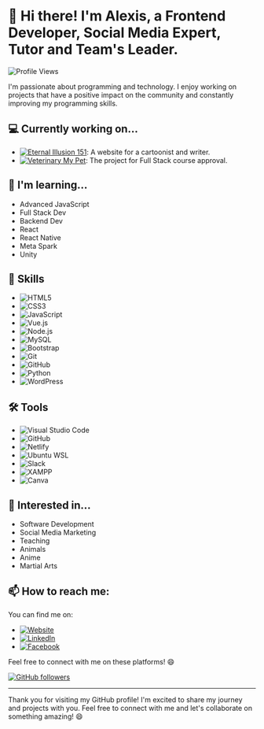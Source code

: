 # 👋 Hi there! I'm Alexis, a Frontend Developer, Social Media Expert, Tutor and Team's Leader.

![Profile Views](https://komarev.com/ghpvc/?username=alexis-ramos-ok&color=green)

I'm passionate about programming and technology. I enjoy working on projects that have a positive impact on the community and constantly improving my programming skills.

## 💻 Currently working on...

- [![Eternal Illusion 151](https://img.shields.io/badge/Eternal%20Illusion%20151-Website-blue)](https://eternal-illusion-151.netlify.app/): A website for a cartoonist and writer.
- [![Veterinary My Pet](https://img.shields.io/badge/Veterinary%20My%20Pet-Project-green)](https://veterinaria-mi-mascota.netlify.app/): The project for Full Stack course approval.

## 🌱 I'm learning...

- Advanced JavaScript
- Full Stack Dev
- Backend Dev
- React
- React Native
- Meta Spark
- Unity

## 💼 Skills

- ![HTML5](https://img.shields.io/badge/HTML5-%23E34F26.svg?style=for-the-badge&logo=html5&logoColor=white)
- ![CSS3](https://img.shields.io/badge/CSS3-%231572B6.svg?style=for-the-badge&logo=css3&logoColor=white)
- ![JavaScript](https://img.shields.io/badge/JavaScript-%23F7DF1E.svg?style=for-the-badge&logo=javascript&logoColor=black)
- ![Vue.js](https://img.shields.io/badge/Vue.js-%234FC08D.svg?style=for-the-badge&logo=vue.js&logoColor=white)
- ![Node.js](https://img.shields.io/badge/Node.js-%2343853D.svg?style=for-the-badge&logo=node.js&logoColor=white)
- ![MySQL](https://img.shields.io/badge/MySQL-%2300f.svg?style=for-the-badge&logo=mysql&logoColor=white)
- ![Bootstrap](https://img.shields.io/badge/Bootstrap-%23563D7C.svg?style=for-the-badge&logo=bootstrap&logoColor=white)
- ![Git](https://img.shields.io/badge/Git-%23F05032.svg?style=for-the-badge&logo=git&logoColor=white)
- ![GitHub](https://img.shields.io/badge/GitHub-%23121011.svg?style=for-the-badge&logo=github&logoColor=white)
- ![Python](https://img.shields.io/badge/Python-%2314354C.svg?style=for-the-badge&logo=python&logoColor=white)
- ![WordPress](https://img.shields.io/badge/WordPress-%23117AC9.svg?style=for-the-badge&logo=wordpress&logoColor=white)

## 🛠️ Tools

- ![Visual Studio Code](https://img.shields.io/badge/Visual%20Studio%20Code-%23007ACC.svg?style=for-the-badge&logo=visual-studio-code&logoColor=white)
- ![GitHub](https://img.shields.io/badge/GitHub-%23121011.svg?style=for-the-badge&logo=github&logoColor=white)
- ![Netlify](https://img.shields.io/badge/Netlify-%23000000.svg?style=for-the-badge&logo=netlify&logoColor=white)
- ![Ubuntu WSL](https://img.shields.io/badge/Ubuntu%20WSL-%231572B6.svg?style=for-the-badge&logo=ubuntu&logoColor=white)
- ![Slack](https://img.shields.io/badge/Slack-%234A154B.svg?style=for-the-badge&logo=slack&logoColor=white)
- ![XAMPP](https://img.shields.io/badge/XAMPP-%23FB7A24.svg?style=for-the-badge&logo=xampp&logoColor=white)
- ![Canva](https://img.shields.io/badge/Canva-%2300C4CC.svg?style=for-the-badge&logo=canva&logoColor=white)

## 💬 Interested in...

- Software Development
- Social Media Marketing
- Teaching
- Animals
- Anime
- Martial Arts

## 📫 How to reach me:

You can find me on:

- [![Website](https://img.shields.io/badge/Website-%2314354C.svg?style=for-the-badge&logo=wordpress&logoColor=white)](https://alex-dev.netlify.app/)
- [![LinkedIn](https://img.shields.io/badge/LinkedIn-%230077B5.svg?style=for-the-badge&logo=linkedin&logoColor=white)](https://www.linkedin.com/in/your-linkedin-profile/)
- [![Facebook](https://img.shields.io/badge/Facebook-%231877F2.svg?style=for-the-badge&logo=facebook&logoColor=white)](https://www.facebook.com/your-facebook-profile/)

Feel free to connect with me on these platforms! 😄

[![GitHub followers](https://img.shields.io/github/followers/alexis-ramos-ok?label=Follow&style=social)](https://github.com/alexis-ramos-ok)

---

Thank you for visiting my GitHub profile! I'm excited to share my journey and projects with you. Feel free to connect with me and let's collaborate on something amazing! 😄
